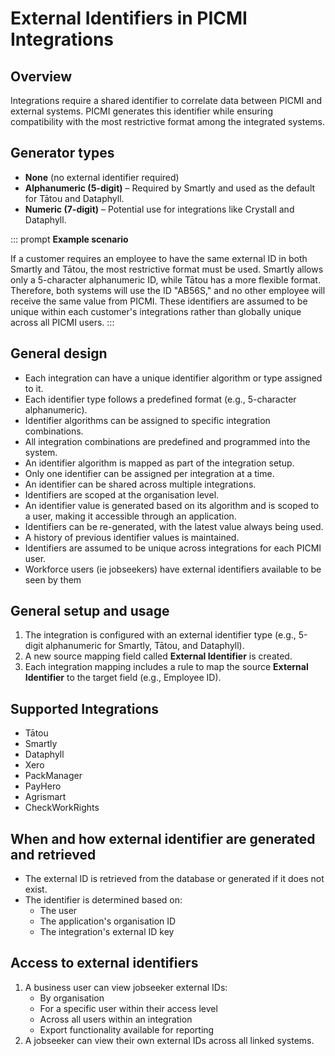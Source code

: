 # External Identifiers in PICMI Integrations

## Overview
Integrations require a shared identifier to correlate data between PICMI and external systems. PICMI generates this identifier while ensuring compatibility with the most restrictive format among the integrated systems.

## Generator types
- **None** (no external identifier required)
- **Alphanumeric (5-digit)** – Required by Smartly and used as the default for Tātou and Dataphyll.
- **Numeric (7-digit)** – Potential use for integrations like Crystall and Dataphyll.

::: prompt
**Example scenario**

If a customer requires an employee to have the same external ID in both Smartly and Tātou, the most restrictive format must be used. Smartly allows only a 5-character alphanumeric ID, while Tātou has a more flexible format. Therefore, both systems will use the ID "AB56S," and no other employee will receive the same value from PICMI. These identifiers are assumed to be unique within each customer's integrations rather than globally unique across all PICMI users.
:::

<explanation>

## General design
- Each integration can have a unique identifier algorithm or type assigned to it.
- Each identifier type follows a predefined format (e.g., 5-character alphanumeric).
- Identifier algorithms can be assigned to specific integration combinations.
- All integration combinations are predefined and programmed into the system.
- An identifier algorithm is mapped as part of the integration setup.
- Only one identifier can be assigned per integration at a time.
- An identifier can be shared across multiple integrations.
- Identifiers are scoped at the organisation level.
- An identifier value is generated based on its algorithm and is scoped to a user, making it accessible through an application.
- Identifiers can be re-generated, with the latest value always being used.
- A history of previous identifier values is maintained.
- Identifiers are assumed to be unique across integrations for each PICMI user.
- Workforce users (ie jobseekers) have external identifiers available to be seen by them

</explanation>

## General setup and usage
1. The integration is configured with an external identifier type (e.g., 5-digit alphanumeric for Smartly, Tātou, and Dataphyll).
2. A new source mapping field called **External Identifier** is created.
3. Each integration mapping includes a rule to map the source **External Identifier** to the target field (e.g., Employee ID).

## Supported Integrations
- Tātou
- Smartly
- Dataphyll
- Xero
- PackManager
- PayHero
- Agrismart
- CheckWorkRights

## When and how external identifier are generated and retrieved

- The external ID is retrieved from the database or generated if it does not exist.
- The identifier is determined based on:
    - The user
    - The application's organisation ID
    - The integration's external ID key

## Access to external identifiers

1. A business user can view jobseeker external IDs:
    - By organisation
    - For a specific user within their access level
    - Across all users within an integration
    - Export functionality available for reporting
2. A jobseeker can view their own external IDs across all linked systems.


